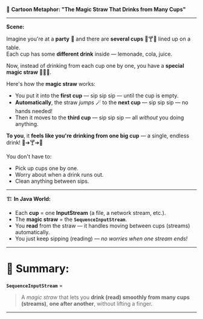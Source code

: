 🎨 **Cartoon Metaphor: "The Magic Straw That Drinks from Many Cups"**

---

**Scene:**

Imagine you're at a **party** 🥳 and there are **several cups** 🍹🍸🍷 lined up on a table.  
Each cup has some **different drink** inside — lemonade, cola, juice.

Now, instead of drinking from each cup one by one, you have a **special magic straw** 🧙‍♂️🥤.

Here's how the **magic straw** works:
- You put it into the **first cup** — sip sip sip — until the cup is empty.
- **Automatically**, the straw *jumps* 🪄 to the **next cup** — sip sip sip — no hands needed!
- Then it moves to the **third cup** — sip sip sip — all *without* you doing anything.

**To you**, it **feels like you're drinking from one big cup** — a single, endless drink! 🍹➔🍸➔🍷

You don't have to:
- Pick up cups one by one.
- Worry about when a drink runs out.
- Clean anything between sips.

---

🏗️ **In Java World:**
- Each **cup** = one **InputStream** (a file, a network stream, etc.).
- The **magic straw** = the **`SequenceInputStream`**.
- You **read** from the straw — it handles moving between cups (streams) automatically.
- You just keep sipping (reading) — *no worries when one stream ends!*

---

# 🎯 **Summary:**

**`SequenceInputStream`** =
> A *magic straw* that lets you **drink (read) smoothly from many cups (streams)**, **one after another**, without lifting a finger.

---
